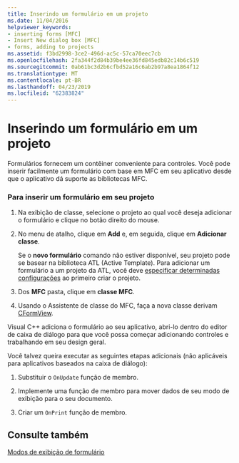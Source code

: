 ```yaml
---
title: Inserindo um formulário em um projeto
ms.date: 11/04/2016
helpviewer_keywords:
- inserting forms [MFC]
- Insert New dialog box [MFC]
- forms, adding to projects
ms.assetid: f3bd2998-3ce2-496d-ac5c-57ca70eec7cb
ms.openlocfilehash: 2fa344f2d84b39be4ee36fd845edb82c14b6c519
ms.sourcegitcommit: 0ab61bc3d2b6cfbd52a16c6ab2b97a8ea1864f12
ms.translationtype: MT
ms.contentlocale: pt-BR
ms.lasthandoff: 04/23/2019
ms.locfileid: "62383824"
---
```

# <a name="inserting-a-form-into-a-project"></a>Inserindo um formulário em um projeto

Formulários fornecem um contêiner conveniente para controles. Você pode inserir facilmente um formulário com base em MFC em seu aplicativo desde que o aplicativo dá suporte as bibliotecas MFC.

### <a name="to-insert-a-form-into-your-project"></a>Para inserir um formulário em seu projeto

1. Na exibição de classe, selecione o projeto ao qual você deseja adicionar o formulário e clique no botão direito do mouse.

1. No menu de atalho, clique em **Add** e, em seguida, clique em **Adicionar classe**.

   Se o **novo formulário** comando não estiver disponível, seu projeto pode se basear na biblioteca ATL (Active Template). Para adicionar um formulário a um projeto da ATL, você deve [especificar determinadas configurações](../atl/reference/application-settings-atl-project-wizard.md) ao primeiro criar o projeto.

1. Dos **MFC** pasta, clique em **classe MFC**.

1. Usando o Assistente de classe do MFC, faça a nova classe derivam [CFormView](../mfc/reference/cformview-class.md).

Visual C++ adiciona o formulário ao seu aplicativo, abri-lo dentro do editor de caixa de diálogo para que você possa começar adicionando controles e trabalhando em seu design geral.

Você talvez queira executar as seguintes etapas adicionais (não aplicáveis para aplicativos baseados na caixa de diálogo):

1. Substituir o `OnUpdate` função de membro.

1. Implemente uma função de membro para mover dados de seu modo de exibição para o seu documento.

1. Criar um `OnPrint` função de membro.

## <a name="see-also"></a>Consulte também

[Modos de exibição de formulário](../mfc/form-views-mfc.md)
